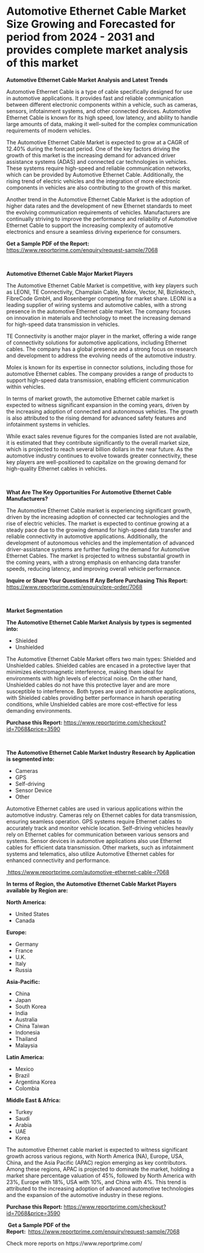 <p><h1>Automotive Ethernet Cable Market Size Growing and Forecasted for period from 2024 - 2031 and provides complete market analysis of this market</h1></p><p><strong>Automotive Ethernet Cable Market Analysis and Latest Trends</strong></p>
<p><p>Automotive Ethernet Cable is a type of cable specifically designed for use in automotive applications. It provides fast and reliable communication between different electronic components within a vehicle, such as cameras, sensors, infotainment systems, and other connected devices. Automotive Ethernet Cable is known for its high speed, low latency, and ability to handle large amounts of data, making it well-suited for the complex communication requirements of modern vehicles.</p><p>The Automotive Ethernet Cable Market is expected to grow at a CAGR of 12.40% during the forecast period. One of the key factors driving the growth of this market is the increasing demand for advanced driver assistance systems (ADAS) and connected car technologies in vehicles. These systems require high-speed and reliable communication networks, which can be provided by Automotive Ethernet Cable. Additionally, the rising trend of electric vehicles and the integration of more electronic components in vehicles are also contributing to the growth of this market.</p><p>Another trend in the Automotive Ethernet Cable Market is the adoption of higher data rates and the development of new Ethernet standards to meet the evolving communication requirements of vehicles. Manufacturers are continually striving to improve the performance and reliability of Automotive Ethernet Cable to support the increasing complexity of automotive electronics and ensure a seamless driving experience for consumers.</p></p>
<p><strong>Get a Sample PDF of the Report:&nbsp;</strong> <a href="https://www.reportprime.com/enquiry/request-sample/7068">https://www.reportprime.com/enquiry/request-sample/7068</a></p>
<p>&nbsp;</p>
<p><strong>Automotive Ethernet Cable Major Market Players</strong></p>
<p><p>The Automotive Ethernet Cable Market is competitive, with key players such as LEONI, TE Connectivity, Champlain Cable, Molex, Vector, NI, Bizlinktech, FibreCode GmbH, and Rosenberger competing for market share. LEONI is a leading supplier of wiring systems and automotive cables, with a strong presence in the automotive Ethernet cable market. The company focuses on innovation in materials and technology to meet the increasing demand for high-speed data transmission in vehicles.</p><p>TE Connectivity is another major player in the market, offering a wide range of connectivity solutions for automotive applications, including Ethernet cables. The company has a global presence and a strong focus on research and development to address the evolving needs of the automotive industry.</p><p>Molex is known for its expertise in connector solutions, including those for automotive Ethernet cables. The company provides a range of products to support high-speed data transmission, enabling efficient communication within vehicles.</p><p>In terms of market growth, the automotive Ethernet cable market is expected to witness significant expansion in the coming years, driven by the increasing adoption of connected and autonomous vehicles. The growth is also attributed to the rising demand for advanced safety features and infotainment systems in vehicles.</p><p>While exact sales revenue figures for the companies listed are not available, it is estimated that they contribute significantly to the overall market size, which is projected to reach several billion dollars in the near future. As the automotive industry continues to evolve towards greater connectivity, these key players are well-positioned to capitalize on the growing demand for high-quality Ethernet cables in vehicles.</p></p>
<p>&nbsp;</p>
<p><strong>What Are The Key Opportunities For Automotive Ethernet Cable Manufacturers?</strong></p>
<p><p>The Automotive Ethernet Cable market is experiencing significant growth, driven by the increasing adoption of connected car technologies and the rise of electric vehicles. The market is expected to continue growing at a steady pace due to the growing demand for high-speed data transfer and reliable connectivity in automotive applications. Additionally, the development of autonomous vehicles and the implementation of advanced driver-assistance systems are further fueling the demand for Automotive Ethernet Cables. The market is projected to witness substantial growth in the coming years, with a strong emphasis on enhancing data transfer speeds, reducing latency, and improving overall vehicle performance.</p></p>
<p><strong>Inquire or Share Your Questions If Any Before Purchasing This Report:</strong> <a href="https://www.reportprime.com/enquiry/pre-order/7068">https://www.reportprime.com/enquiry/pre-order/7068</a></p>
<p>&nbsp;</p>
<p><strong>Market Segmentation</strong></p>
<p><strong>The Automotive Ethernet Cable Market Analysis by types is segmented into:</strong></p>
<p><ul><li>Shielded</li><li>Unshielded</li></ul></p>
<p><p>The Automotive Ethernet Cable Market offers two main types: Shielded and Unshielded cables. Shielded cables are encased in a protective layer that minimizes electromagnetic interference, making them ideal for environments with high levels of electrical noise. On the other hand, Unshielded cables do not have this protective layer and are more susceptible to interference. Both types are used in automotive applications, with Shielded cables providing better performance in harsh operating conditions, while Unshielded cables are more cost-effective for less demanding environments.</p></p>
<p><strong>Purchase this Report:&nbsp;</strong><a href="https://www.reportprime.com/checkout?id=7068&price=3590">https://www.reportprime.com/checkout?id=7068&price=3590</a></p>
<p>&nbsp;</p>
<p><strong>The Automotive Ethernet Cable Market Industry Research by Application is segmented into:</strong></p>
<p><ul><li>Cameras</li><li>GPS</li><li>Self-driving</li><li>Sensor Device</li><li>Other</li></ul></p>
<p><p>Automotive Ethernet cables are used in various applications within the automotive industry. Cameras rely on Ethernet cables for data transmission, ensuring seamless operation. GPS systems require Ethernet cables to accurately track and monitor vehicle location. Self-driving vehicles heavily rely on Ethernet cables for communication between various sensors and systems. Sensor devices in automotive applications also use Ethernet cables for efficient data transmission. Other markets, such as infotainment systems and telematics, also utilize Automotive Ethernet cables for enhanced connectivity and performance.</p></p>
<p><a href="https://www.reportprime.com/automotive-ethernet-cable-r7068">&nbsp;https://www.reportprime.com/automotive-ethernet-cable-r7068</a></p>
<p><strong>In terms of Region, the Automotive Ethernet Cable Market Players available by Region are:</strong></p>
<p>
    <p> <strong> North America: </strong>
        <ul>
            <li>United States</li>
            <li>Canada</li>
        </ul>
        </p> 
    <p> <strong> Europe: </strong>
        <ul>
            <li>Germany</li>
            <li>France</li>
            <li>U.K.</li>
            <li>Italy</li>
            <li>Russia</li>
        </ul>
        </p> 
    <p> <strong> Asia-Pacific: </strong>
        <ul>
            <li>China</li>
            <li>Japan</li>
            <li>South Korea</li>
            <li>India</li>
            <li>Australia</li>
            <li>China Taiwan</li>
            <li>Indonesia</li>
            <li>Thailand</li>
            <li>Malaysia</li>
        </ul>
        </p> 
    <p> <strong> Latin America: </strong>
        <ul>
            <li>Mexico</li>
            <li>Brazil</li>
            <li>Argentina Korea</li>
            <li>Colombia</li>
        </ul>
        </p> 
    <p> <strong> Middle East & Africa: </strong>
        <ul>
            <li>Turkey</li>
            <li>Saudi</li>
            <li>Arabia</li>
            <li>UAE</li>
            <li>Korea</li>
        </ul>
    </p>
    </p>
<p><p>The automotive Ethernet cable market is expected to witness significant growth across various regions, with North America (NA), Europe, USA, China, and the Asia Pacific (APAC) region emerging as key contributors. Among these regions, APAC is projected to dominate the market, holding a market share percentage valuation of 45%, followed by North America with 23%, Europe with 18%, USA with 10%, and China with 4%. This trend is attributed to the increasing adoption of advanced automotive technologies and the expansion of the automotive industry in these regions.</p></p>
<p><strong>Purchase this Report: </strong><a href="https://www.reportprime.com/checkout?id=7068&price=3590">https://www.reportprime.com/checkout?id=7068&price=3590</a></p>
<p>&nbsp;<strong>Get a Sample PDF of the Report:&nbsp;&nbsp;</strong><a href="https://www.reportprime.com/enquiry/request-sample/7068">https://www.reportprime.com/enquiry/request-sample/7068</a></p>
<p><strong></strong></p>
<p>Check more reports on https://www.reportprime.com/</p>